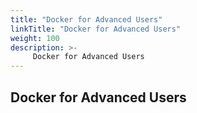 ```yaml
---
title: "Docker for Advanced Users"
linkTitle: "Docker for Advanced Users"
weight: 100
description: >-
     Docker for Advanced Users
---
```


## Docker for Advanced Users
